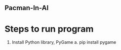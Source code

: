 ## Pacman-In-AI

# Steps to run program
1. Install Python library, PyGame
  a. pip install pygame
  
